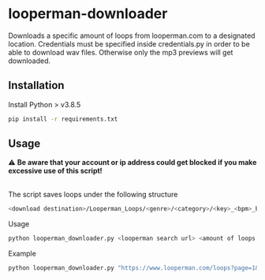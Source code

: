 # looperman-downloader

Downloads a specific amount of loops from looperman.com to a designated location. Credentials must be specified inside credentials.py 
in order to be able to download wav files. Otherwise only the mp3 previews will get downloaded.

## Installation
Install Python > v3.8.5
```bash
pip install -r requirements.txt
``` 

## Usage

⚠️ **Be aware that your account or ip address could get blocked if you make excessive use of this script!**
<br><br>

The script saves loops under the following structure
```bash
<download destination>/Looperman_Loops/<genre>/<category>/<key>_<bpm>_bpm_<title>.wav
``` 

Usage
```bash
python looperman_downloader.py <looperman search url> <amount of loops to download> <download destination>
```

Example
```bash
python looperman_downloader.py "https://www.looperman.com/loops?page=1&cid=33&gid=54&mkey=am&order=date&dir=d" 100 "D:\Music\Loops"
```

